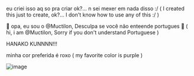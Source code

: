 eu criei isso aq so pra criar ok?... n sei mexer em nada disso :/ ( I created this just to create, ok?... I don't know how to use any of this :/ )

🤍 opa, eu sou o @Muctilon, Desculpa se você não enteende portugues 🖤 ( hi, i am @Muctilon, Sorry if you don't understand Portuguese ) 

HANAKO KUNNNN!!!

minha cor preferida é roxo ( my favorite color is purple )

![image](https://github.com/Muctilon/Muctilon/assets/159593450/368c1f45-a693-41a1-8c8d-257568385220)
